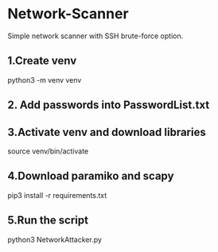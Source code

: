 # Network-Scanner
Simple network scanner with SSH brute-force option.

## 1.Create venv
python3 -m venv venv

## 2. Add passwords into PasswordList.txt

## 3.Activate venv and download libraries
source venv/bin/activate

## 4.Download paramiko and scapy
pip3 install -r requirements.txt

## 5.Run the script
python3 NetworkAttacker.py
